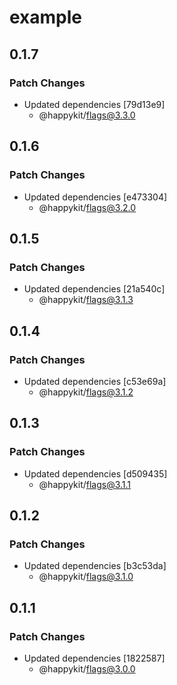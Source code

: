 # example

## 0.1.7

### Patch Changes

- Updated dependencies [79d13e9]
  - @happykit/flags@3.3.0

## 0.1.6

### Patch Changes

- Updated dependencies [e473304]
  - @happykit/flags@3.2.0

## 0.1.5

### Patch Changes

- Updated dependencies [21a540c]
  - @happykit/flags@3.1.3

## 0.1.4

### Patch Changes

- Updated dependencies [c53e69a]
  - @happykit/flags@3.1.2

## 0.1.3

### Patch Changes

- Updated dependencies [d509435]
  - @happykit/flags@3.1.1

## 0.1.2

### Patch Changes

- Updated dependencies [b3c53da]
  - @happykit/flags@3.1.0

## 0.1.1

### Patch Changes

- Updated dependencies [1822587]
  - @happykit/flags@3.0.0
